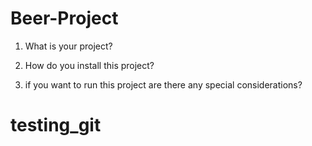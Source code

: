 # Beer-Project

1. What is your project? 

2. How do you install this project? 

3. if you want to run this project are there any special considerations?
# testing_git

